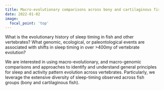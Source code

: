 ```yaml
---
title: Macro-evolutionary comparisons across bony and cartilaginous fish, and across all vertebrates
date: 2022-01-02
image:
  focal_point: 'top'
---
```


What is the evolutionary history of sleep timing in fish and other vertebrates? What genomic, ecological, or paleontological events are associated with shifts in sleep timing in over >400my of vertebrate evolution? 

<!--more-->

We are interested in using macro-evolutionary, and macro-genomic comparisons and approaches to identify and understand general principles for sleep and activity pattern evolution across vertebrates. Particularly, we leverage the extensive diversity of sleep-timing observed across fish groups (bony and cartilaginous fish).

